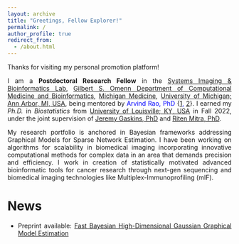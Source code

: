 ```yaml
---
layout: archive
title: "Greetings, Fellow Explorer!"
permalink: /
author_profile: true
redirect_from: 
  - /about.html
---
```

 
<span style="text-align: justify"> 

Thanks for visiting my personal promotion platform! 

I am a **Postdoctoral Research Fellow**  in the <span style ="color:blue">[Systems Imaging & Bioinformatics Lab](https://sibl.lab.medicine.umich.edu/)</span>, <span style = "color:blue">[Gilbert S. Omenn Department of Computational Medicine and Bioinformatics](https://medschool.umich.edu/departments/computational-medicine-bioinformatics)</span>,  <span style = "color:blue">[Michigan Medicine](https://www.uofmhealth.org/)</span>, <span style = "color:blue">[University of Michigan; Ann Arbor, MI, USA](https://umich.edu/)</span>, being mentored by <span style ="color:blue;">Arvind Rao, PhD </span> \{<span style ="color:blue">[1](https://sph.umich.edu/faculty-profiles/rao-arvind.html), [2](https://medschool.umich.edu/profile/5596/arvind-rao)</span>\}. I earned my _Ph.D._ in _Biostatistics_ from <span style ="color:blue">[University of Louisville; KY, USA](https://louisville.edu/)</span> in Fall 2022, under the joint supervision of <span style ="color:blue">[Jeremy Gaskins, PhD](https://louisville.edu/sphis/directory/jeremy-gaskins-phd)</span> and <span style ="color:blue">[Riten Mitra, PhD](https://louisville.edu/sphis/directory/riten-mitra)</span>. 

My research portfolio is anchored in Bayesian frameworks addressing Graphical Models for Sparse Network Estimation. I have been working on algorithms for scalability in biomedical imaging incorporating innovative computational methods for complex data in an area that demands precision and efficiency. I work in creation of statistically motivated advanced bioinformatic tools for cancer research through next-gen sequencing and biomedical imaging technologies like Multiplex-Immunoprofiling (mIF).


# News

* Preprint available: <span style ="color:blue"> [Fast Bayesian High-Dimensional Gaussian Graphical Model Estimation](https://arxiv.org/abs/2308.02713) </span>
